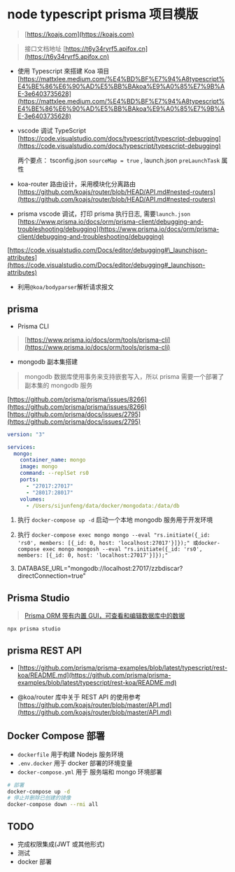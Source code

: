 # node typescript prisma 项目模版

> [https://koajs.com](https://koajs.com)

> 接口文档地址 [https://t6y34ryrf5.apifox.cn](https://t6y34ryrf5.apifox.cn)

- 使用 Typescript 來搭建 Koa 項目 [https://mattxlee.medium.com/%E4%BD%BF%E7%94%A8typescript%E4%BE%86%E6%90%AD%E5%BB%BAkoa%E9%A0%85%E7%9B%AE-3e6403735628](https://mattxlee.medium.com/%E4%BD%BF%E7%94%A8typescript%E4%BE%86%E6%90%AD%E5%BB%BAkoa%E9%A0%85%E7%9B%AE-3e6403735628)

- vscode 调试 TypeScript [https://code.visualstudio.com/docs/typescript/typescript-debugging](https://code.visualstudio.com/docs/typescript/typescript-debugging)

  两个要点： tsconfig.json `sourceMap = true` , launch.json `preLaunchTask` 属性

- koa-router 路由设计，采用模块化分离路由 [https://github.com/koajs/router/blob/HEAD/API.md#nested-routers](https://github.com/koajs/router/blob/HEAD/API.md#nested-routers)

- prisma vscode 调试，打印 prisma 执行日志, 需要`launch.json` [https://www.prisma.io/docs/orm/prisma-client/debugging-and-troubleshooting/debugging](https://www.prisma.io/docs/orm/prisma-client/debugging-and-troubleshooting/debugging)

[https://code.visualstudio.com/Docs/editor/debugging#\_launchjson-attributes](https://code.visualstudio.com/Docs/editor/debugging#_launchjson-attributes)

- 利用`@koa/bodyparser`解析请求报文

## prisma

- Prisma CLI

> [https://www.prisma.io/docs/orm/tools/prisma-cli](https://www.prisma.io/docs/orm/tools/prisma-cli)

- mongodb 副本集搭建

> mongodb 数据库使用事务来支持嵌套写入，所以 prisma 需要一个部署了副本集的 mongodb 服务

[https://github.com/prisma/prisma/issues/8266](https://github.com/prisma/prisma/issues/8266) [https://github.com/prisma/docs/issues/2795](https://github.com/prisma/docs/issues/2795)

```yml
version: "3"

services:
  mongo:
    container_name: mongo
    image: mongo
    command: --replSet rs0
    ports:
      - "27017:27017"
      - "28017:28017"
    volumes:
      - /Users/sijunfeng/data/docker/mongodata:/data/db
```

1. 执行 `docker-compose up -d` 启动一个本地 mongodb 服务用于开发环境

2. 执行 `docker-compose exec mongo mongo --eval "rs.initiate({_id: 'rs0', members: [{_id: 0, host: 'localhost:27017'}]});" 或docker-compose exec mongo mongosh --eval "rs.initiate({_id: 'rs0', members: [{_id: 0, host: 'localhost:27017'}]});"`

3. DATABASE_URL="mongodb://localhost:27017/zzbdiscar?directConnection=true"

## Prisma Studio

> [Prisma ORM 带有内置 GUI，可查看和编辑数据库中的数据](https://www.prisma.io/docs/orm/reference/prisma-cli-reference#studio)

```sh
npx prisma studio
```

## prisma REST API

- [https://github.com/prisma/prisma-examples/blob/latest/typescript/rest-koa/README.md](https://github.com/prisma/prisma-examples/blob/latest/typescript/rest-koa/README.md)

- @koa/router 库中关于 REST API 的使用参考 [https://github.com/koajs/router/blob/master/API.md](https://github.com/koajs/router/blob/master/API.md)

## Docker Compose 部署

- `dockerfile` 用于构建 Nodejs 服务环境
- `.env.docker` 用于 docker 部署的环境变量
- `docker-compose.yml` 用于 服务端和 mongo 环境部署

```sh
# 部署
docker-compose up -d
# 停止并删除已创建的镜像
docker-compose down --rmi all
```

## TODO

- 完成权限集成(JWT 或其他形式)
- 测试
- docker 部署
